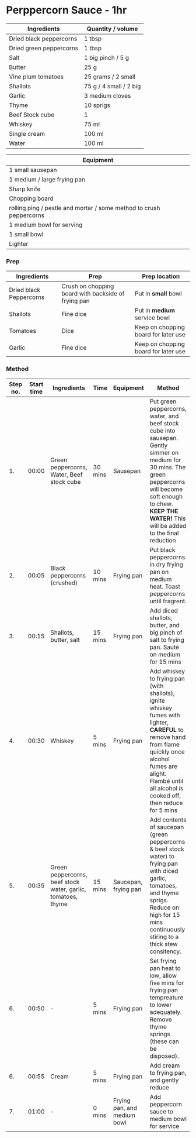# Perppercorn Sauce - 1hr

| Ingredients | Quantity / volume |
| --- | --- |
| Dried black peppercorns | 1 tbsp |
| Dried green peppercorns | 1 tbsp |
| Salt | 1 big pinch / 5 g |
| Butter | 25 g |
| Vine plum tomatoes | 25 grams / 2 small |
| Shallots | 75 g / 4 small / 2 big |
| Garlic | 3 medium cloves |
| Thyme | 10 sprigs |
| Beef Stock cube | 1 |
| Whiskey | 75 ml |
| Single cream | 100 ml |
| Water | 100 ml |

| Equipment |
| --- |
| 1 small sausepan |
| 1 medium / large frying pan |
| Sharp knife |
| Chopping board |
| rolling ping / pestle and mortar / some method to crush peppercorns |
| 1 medium bowl for serving |
| 1 small bowl |
| Lighter |

### Prep
| Ingredients | Prep | Prep location |
| --- | --- | --- |
| Dried black Peppercorns | Crush on chopping board with backside of frying pan | Put in **small** bowl |
| Shallots | Fine dice | Put in **medium** service bowl |
| Tomatoes | Dice | Keep on chopping board for later use |
| Garlic | Fine dice | Keep on chopping board for later use |



### Method

| Step no. | Start time | Ingredients | Time | Equipment | Method | Addititional notes |
| --- | --- | --- | --- | --- | --- | --- |
| 1. | 00:00 | Green peppercorns, Water, Beef stock cube | 30 mins | Sausepan | Put green peppercorns, water, and beef stock cube into sausepan.  Gently simmer on medium for 30 mins.  The green peppercorns will become soft enough to chew.  **KEEP THE WATER!**  This will be added to the final reduction | **Keep the water / do not drain the green peppercorns** |
| 2. | 00:05 | Black peppercorns (crushed) | 10 mins | Frying pan | Put black peppercorns in dry frying pan on medium heat.  Toast peppercorns until fragrent. | Clean first bowl - this is no longer needed |
| 3. | 00:15 | Shallots, butter, salt | 15 mins | Frying pan | Add diced shallots, butter, and big pinch of salt to frying pan.  Sauté on medium for 15 mins | Keep second bowl, this can be used for serving peppercorn sauce |
| 4. | 00:30 | Whiskey | 5 mins | Frying pan |  Add whiskey to frying pan (with shallots), ignite whiskey fumes with lighter, **CAREFUL** to remove hand from flame quickly once alcohol fumes are alight.  Flambé until all alcohol is cooked off, then reduce for 5 mins | Remove hand quickly from whiskey flames, unless you want chared hand / arm hairs |
| 5. | 00:35 | Green peppercorns, beef stock water, garlic, tomatoes, thyme | 15 mins | Saucepan, frying pan | Add contents of saucepan (green peppercorns & beef stock water) to frying pan with diced garlic, tomatoes, and thyme sprigs.  Reduce on high for 15 mins continuously stiring to a thick stew consitency. | Clean sausepan, this is no longer needed |
| 6. | 00:50 | - | 5 mins | Frying pan | Set frying pan heat to low, allow five mins for frying pan tempreature to lower adequately.  Remove thyme springs (these can be disposed). | This is to prevent the cream going into a hot pan and curdling |
| 6. | 00:55 | Cream | 5 mins | Frying pan | Add cream to frying pan, and gently reduce | - |
| 7. | 01:00 | - | 0 mins | Frying pan, and medium bowl | Add peppercorn sauce to medium bowl for service | - |

